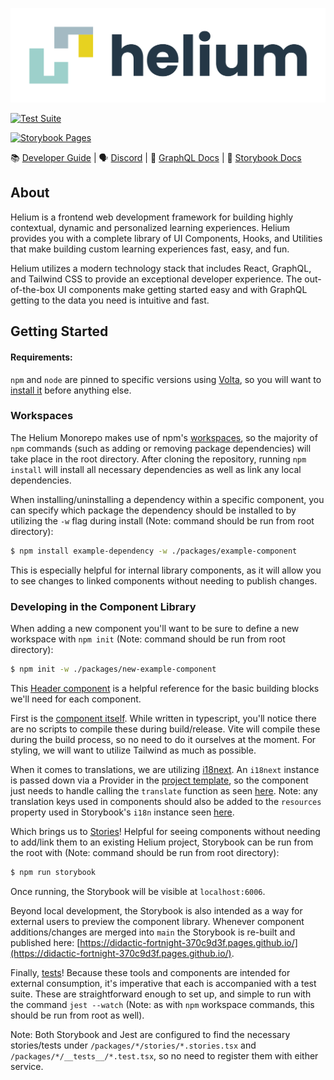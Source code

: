 <p align="center">
    <a href="https://developer.thoughtindustries.com/build/developer-guide/"><img src="./.github/images/helium_logo.png" alt="Helium Logo"/></a>
</p>

[![Test Suite](https://github.com/thoughtindustries/helium/actions/workflows/jest.yml/badge.svg)](https://github.com/thoughtindustries/helium/actions/workflows/jest.yml)

[![Storybook Pages](https://github.com/thoughtindustries/helium/actions/workflows/storybook.yml/badge.svg)](https://github.com/thoughtindustries/helium/actions/workflows/storybook.yml)

📚 [Developer Guide](https://developer.thoughtindustries.com/build/developer-guide/) | 🗣 [Discord](https://discord.gg/cTJBX4muVn) | 📝 [GraphQL Docs](https://thoughtindustries.github.io/helium-graphql/) | 🎨 [Storybook Docs](https://thoughtindustries.github.io/helium/?path=/story/example-featuredcontent--tile-standard-layout)

## About

Helium is a frontend web development framework for building highly contextual, dynamic and personalized learning experiences. Helium provides you with a complete library of UI Components, Hooks, and Utilities that make building custom learning experiences fast, easy, and fun.

Helium utilizes a modern technology stack that includes React, GraphQL, and Tailwind CSS to provide an exceptional developer experience. The out-of-the-box UI components make getting started easy and with GraphQL getting to the data you need is intuitive and fast.

## Getting Started
#### Requirements:
`npm` and `node` are pinned to specific versions using [Volta](https://volta.sh/), so you will want to [install it](https://docs.volta.sh/guide/getting-started) before anything else.

### Workspaces
The Helium Monorepo makes use of npm's [workspaces](https://docs.npmjs.com/cli/v8/using-npm/workspaces), so the majority of `npm` commands (such as adding or removing package dependencies) will take place in the root directory. After cloning the repository, running `npm install` will install all necessary dependencies as well as link any local dependencies.

When installing/uninstalling a dependency within a specific component, you can specify which package the dependency should be installed to by utilizing the `-w` flag during install (Note: command should be run from root directory):

```bash
$ npm install example-dependency -w ./packages/example-component
```

This is especially helpful for internal library components, as it will allow you to see changes
to linked components without needing to publish changes.

### Developing in the Component Library
When adding a new component you'll want to be sure to define a new workspace with `npm init` (Note: command should be run from root directory):

```bash
$ npm init -w ./packages/new-example-component
```

This [Header component](https://github.com/thoughtindustries/helium/tree/staging/packages/header) is a helpful reference for the basic building blocks we'll need for each component.

First is the [component itself](https://github.com/thoughtindustries/helium/blob/staging/packages/header/src/header.tsx). While written in typescript, you'll notice there are no scripts to compile these during build/release. Vite will compile these during the build process, so no need to do it ourselves at the moment. For styling, we will want to utilize Tailwind as much as possible.

When it comes to translations, we are utilizing [i18next](https://www.i18next.com/). An `i18next` instance is passed down via a Provider in the [project template](https://github.com/thoughtindustries/helium/blob/5ad37a22e7e2c9071875ee3e95acec1c42470b17/tooling/template-base/renderer/_default.page.client.jsx#L36), so the component just needs to handle calling the `translate` function as seen [here](https://github.com/thoughtindustries/helium/blob/5ad37a22e7e2c9071875ee3e95acec1c42470b17/packages/content/src/utilities/hydrate-content/hydrate-content.ts#L124). Note: any translation keys used in components should also be added to the `resources` property used in Storybook's `i18n` instance seen [here](https://github.com/thoughtindustries/helium/blob/5ad37a22e7e2c9071875ee3e95acec1c42470b17/.storybook/i18next.js#L11).

Which brings us to [Stories](https://github.com/thoughtindustries/helium/blob/staging/packages/header/stories/Header.stories.tsx)! Helpful for seeing components without needing to add/link them to an existing Helium project, Storybook can be run from the root with (Note: command should be run from root directory):

```bash
$ npm run storybook
```

Once running, the Storybook will be visible at `localhost:6006`.

Beyond local development, the Storybook is also intended as a way for external users to preview the component library. Whenever component additions/changes are merged into `main` the Storybook is re-built and published here: [https://didactic-fortnight-370c9d3f.pages.github.io/](https://didactic-fortnight-370c9d3f.pages.github.io/).

Finally, [tests](https://github.com/thoughtindustries/helium/blob/staging/packages/header/__tests__/header.test.tsx)! Because these tools and components are intended for external consumption, it's imperative that each is accompanied with a test suite. These are straightforward enough to set up, and simple to run with the command `jest --watch` (Note: as with `npm` workspace commands, this should be run from root as well).

Note: Both Storybook and Jest are configured to find the necessary stories/tests under `/packages/*/stories/*.stories.tsx` and `/packages/*/__tests__/*.test.tsx`, so no need to register them with either service.
